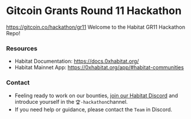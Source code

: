# Gitcoin Grants Round 11 Hackathon
https://gitcoin.co/hackathon/gr11
Welcome to the Habitat GR11 Hackathon Repo!

### Resources
* Habitat Documentation: https://docs.0xhabitat.org/
* Habitat Mainnet App: https://0xhabitat.org/app/#habitat-communities

### Contact
* Feeling ready to work on our bounties, [join our Habitat Discord](https://discord.gg/dQqtWw56Hj) and introduce yourself in the `🏆-hackathon`channel.
* If you need help or guidance, please contact the `Team` in Discord.

